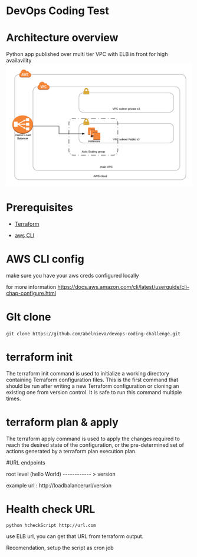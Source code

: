 DevOps Coding Test
==================

# Architecture overview

Python app published over multi tier VPC with ELB in front for high availavility  
![alt text](architecture.png "Architecture")


# Prerequisites

* [Terraform](https://learn.hashicorp.com/terraform/getting-started/install.html)

* [aws CLI](https://docs.aws.amazon.com/cli/latest/userguide/cli-chap-install.html)

# AWS CLI config 

make sure you have your aws creds configured locally 

for more information https://docs.aws.amazon.com/cli/latest/userguide/cli-chap-configure.html 


# GIt clone 

```git clone https://github.com/abelnieva/devops-coding-challenge.git```

# terraform init 
The terraform init command is used to initialize a working directory containing Terraform configuration files. This is the first command that should be run after writing a new Terraform configuration or cloning an existing one from version control. It is safe to run this command multiple times.
# terraform plan & apply 

The terraform apply command is used to apply the changes required to reach the desired state of the configuration, or the pre-determined set of actions generated by a terraform plan execution plan.

#URL endpoints 

root level (hello World)
------------ > version 

example url : http://loadbalancerurl/version
# Health check URL 
```
python hcheckScript http://url.com
```
use ELB url, you can get that URL from terraform output. 

Recomendation, setup the script as cron job 